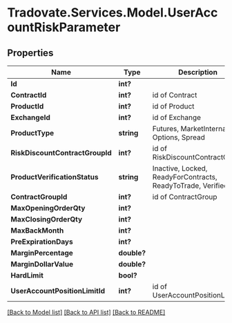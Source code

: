 # Tradovate.Services.Model.UserAccountRiskParameter
## Properties

Name | Type | Description | Notes
------------ | ------------- | ------------- | -------------
**Id** | **int?** |  | [optional] 
**ContractId** | **int?** | id of Contract | [optional] 
**ProductId** | **int?** | id of Product | [optional] 
**ExchangeId** | **int?** | id of Exchange | [optional] 
**ProductType** | **string** | Futures, MarketInternals, Options, Spread | [optional] 
**RiskDiscountContractGroupId** | **int?** | id of RiskDiscountContractGroup | [optional] 
**ProductVerificationStatus** | **string** | Inactive, Locked, ReadyForContracts, ReadyToTrade, Verified | [optional] 
**ContractGroupId** | **int?** | id of ContractGroup | [optional] 
**MaxOpeningOrderQty** | **int?** |  | [optional] 
**MaxClosingOrderQty** | **int?** |  | [optional] 
**MaxBackMonth** | **int?** |  | [optional] 
**PreExpirationDays** | **int?** |  | [optional] 
**MarginPercentage** | **double?** |  | [optional] 
**MarginDollarValue** | **double?** |  | [optional] 
**HardLimit** | **bool?** |  | [optional] 
**UserAccountPositionLimitId** | **int?** | id of UserAccountPositionLimit | 

[[Back to Model list]](../README.md#documentation-for-models) [[Back to API list]](../README.md#documentation-for-api-endpoints) [[Back to README]](../README.md)

